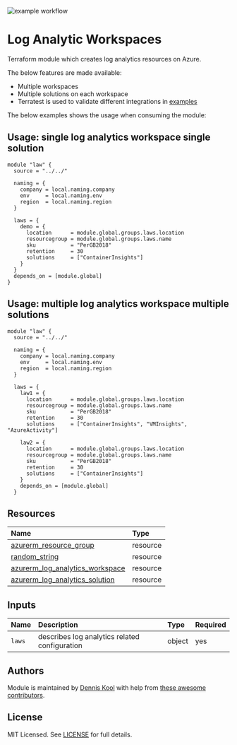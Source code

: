 ![example workflow](https://github.com/aztfmods/module-azurerm-law/actions/workflows/validate.yml/badge.svg)

# Log Analytic Workspaces

Terraform module which creates log analytics resources on Azure.

The below features are made available:

- Multiple workspaces
- Multiple solutions on each workspace
- Terratest is used to validate different integrations in [examples](examples)

The below examples shows the usage when consuming the module:

## Usage: single log analytics workspace single solution

```hcl
module "law" {
  source = "../../"

  naming = {
    company = local.naming.company
    env     = local.naming.env
    region  = local.naming.region
  }

  laws = {
    demo = {
      location      = module.global.groups.laws.location
      resourcegroup = module.global.groups.laws.name
      sku           = "PerGB2018"
      retention     = 30
      solutions     = ["ContainerInsights"]
    }
  }
  depends_on = [module.global]
}
```

## Usage: multiple log analytics workspace multiple solutions

```hcl
module "law" {
  source = "../../"

  naming = {
    company = local.naming.company
    env     = local.naming.env
    region  = local.naming.region
  }

  laws = {
    law1 = {
      location      = module.global.groups.laws.location
      resourcegroup = module.global.groups.laws.name
      sku           = "PerGB2018"
      retention     = 30
      solutions     = ["ContainerInsights", "VMInsights", "AzureActivity"]

    law2 = {
      location      = module.global.groups.laws.location
      resourcegroup = module.global.groups.laws.name
      sku           = "PerGB2018"
      retention     = 30
      solutions     = ["ContainerInsights"]
    }
    depends_on = [module.global]
  }
```

## Resources

| Name | Type |
| :-- | :-- |
| [azurerm_resource_group](https://registry.terraform.io/providers/hashicorp/azurerm/latest/docs/resources/resource_group) | resource |
| [random_string](https://registry.terraform.io/providers/hashicorp/azurerm/latest/docs/resources/subnet) | resource |
| [azurerm_log_analytics_workspace](https://registry.terraform.io/providers/hashicorp/azurerm/latest/docs/resources/public_ip) | resource |
| [azurerm_log_analytics_solution](https://registry.terraform.io/providers/hashicorp/azurerm/latest/docs/resources/bastion_host) | resource |

## Inputs

| Name | Description | Type | Required |
| :-- | :-- | :-- | :-- |
| `laws` | describes log analytics related configuration | object | yes |

## Authors

Module is maintained by [Dennis Kool](https://github.com/dkooll) with help from [these awesome contributors](https://github.com/dkooll/terraform-azurerm-bastion/graphs/contributors).

## License

MIT Licensed. See [LICENSE](https://github.com/dkooll/terraform-azurerm-bastion/tree/master/LICENSE) for full details.
